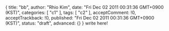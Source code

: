 {
    title: "bb",
    author: "Rhio Kim",
    date: "Fri Dec 02 2011 00:31:36 GMT+0900 (KST)",
    categories: [ "c1" ],
    tags: [ "c2" ],
    acceptComment: !0,
    acceptTrackback: !0,
    published: "Fri Dec 02 2011 00:31:36 GMT+0900 (KST)",
    status: "draft",
    advanced: {}
}
write here!

